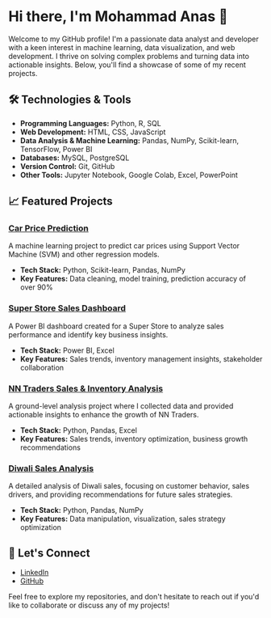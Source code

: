 # Hi there, I'm Mohammad Anas 👋

Welcome to my GitHub profile! I'm a passionate data analyst and developer with a keen interest in machine learning, data visualization, and web development. I thrive on solving complex problems and turning data into actionable insights. Below, you'll find a showcase of some of my recent projects.

## 🛠️ Technologies & Tools
- **Programming Languages:** Python, R, SQL
- **Web Development:** HTML, CSS, JavaScript
- **Data Analysis & Machine Learning:** Pandas, NumPy, Scikit-learn, TensorFlow, Power BI
- **Databases:** MySQL, PostgreSQL
- **Version Control:** Git, GitHub
- **Other Tools:** Jupyter Notebook, Google Colab, Excel, PowerPoint

## 📈 Featured Projects

### [Car Price Prediction](https://github.com/your-repo-link)
A machine learning project to predict car prices using Support Vector Machine (SVM) and other regression models.
- **Tech Stack:** Python, Scikit-learn, Pandas, NumPy
- **Key Features:** Data cleaning, model training, prediction accuracy of over 90%

### [Super Store Sales Dashboard](https://github.com/your-repo-link)
A Power BI dashboard created for a Super Store to analyze sales performance and identify key business insights.
- **Tech Stack:** Power BI, Excel
- **Key Features:** Sales trends, inventory management insights, stakeholder collaboration

### [NN Traders Sales & Inventory Analysis](https://github.com/your-repo-link)
A ground-level analysis project where I collected data and provided actionable insights to enhance the growth of NN Traders.
- **Tech Stack:** Python, Pandas, Excel
- **Key Features:** Sales trends, inventory optimization, business growth recommendations

### [Diwali Sales Analysis](https://github.com/your-repo-link)
A detailed analysis of Diwali sales, focusing on customer behavior, sales drivers, and providing recommendations for future sales strategies.
- **Tech Stack:** Python, Pandas, NumPy
- **Key Features:** Data manipulation, visualization, sales strategy optimization

## 🔗 Let's Connect
- [LinkedIn](https://www.linkedin.com/in/mohammad-anas02/)
- [GitHub](https://github.com/your-github-username)


Feel free to explore my repositories, and don't hesitate to reach out if you'd like to collaborate or discuss any of my projects!


<!---
mohammadanas02/mohammadanas02 is a ✨ special ✨ repository because its `README.md` (this file) appears on your GitHub profile.
You can click the Preview link to take a look at your changes.
--->
